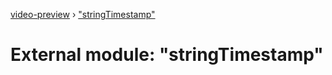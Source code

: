 [video-preview](../README.md) › ["stringTimestamp"](_stringtimestamp_.md)

# External module: "stringTimestamp"


